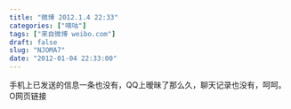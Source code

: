 ```yaml
---
title: "微博 2012.1.4 22:33"
categories: ["嘀咕"]
tags: ["来自微博 weibo.com"]
draft: false
slug: "NJOMA7"
date: "2012-01-04 22:33:00"
---
```


<p>手机上已发送的信息一条也没有，QQ上暧昧了那么久，聊天记录也没有，呵呵。 O网页链接 ​​​​</p>
